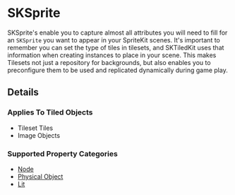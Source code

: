 #  SKSprite

SKSprite's enable you to capture almost all attributes you will need to fill for an `SKSprite` you want to appear in your SpriteKit scenes. It's important to remember you can set the type of tiles in tilesets, and SKTiledKit uses that information when creating instances to place in your scene. This makes Tilesets not just a repository for backgrounds, but also enables you to preconfigure them to be used and replicated dynamically during game play. 

## Details

### Applies To Tiled Objects
 - Tileset Tiles
 - Image Objects
 
### Supported Property Categories
 - [Node](Properties.md#node)
 - [Physical Object](Properties.md#physical)
 - [Lit](Properties.md#lit)
